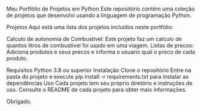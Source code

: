 Meu Portfólio de Projetos em Python
Este repositório contém uma coleção de projetos que desenvolvi usando a linguagem de programação Python.

Projetos
Aqui está uma lista dos projetos incluídos neste portfólio:

Calculo de autonomia de Combustível: Este projeto faz um calculo de quantos litros de combustivel foi usado em uma viagem.
Listas de precos: Adiciona produtos e seus precos e informa o usuario qual o preco de cada produto.


Requisitos
Python 3.8 ou superior
Instalação
Clone o repositório
Entre na pasta do projeto e execute pip install -r requirements.txt para instalar as dependências
Uso
Cada projeto tem seu próprio diretório e instruções de uso. Consulte o README de cada projeto para obter mais informações. 

Obrigado.
